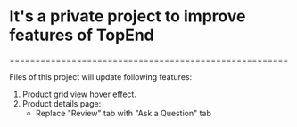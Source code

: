 # It's a private project to improve features of TopEnd
======================================================

Files of this project will update following features:
1. Product grid view hover effect.
2. Product details page:
   - Replace "Review" tab with "Ask a Question" tab

